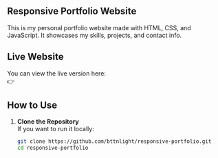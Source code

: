 ## Responsive Portfolio Website

This is my personal portfolio website made with HTML, CSS, and JavaScript. It showcases my skills, projects, and contact info.

## Live Website
You can view the live version here:  
👉 

## How to Use

1. **Clone the Repository**  
   If you want to run it locally:
   ```bash
   git clone https://github.com/bttnlight/responsive-portfolio.git
   cd responsive-portfolio
